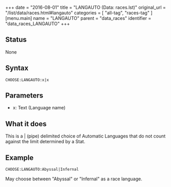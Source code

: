 +++
date = "2016-08-01"
title = "LANGAUTO (Data: races.lst)"
original_url = "/list/data/races.html#langauto"
categories = [ "all-tag", "races-tag" ]
[menu.main]
    name = "LANGAUTO"
    parent = "data_races"
    identifier = "data_races_LANGAUTO"
+++

## Status

None

## Syntax

`CHOOSE:LANGAUTO:x|x`

## Parameters

-   x: Text (Language name)



What it does
------------

This is a | (pipe) delimited choice of Automatic Languages that do not
count against the limit determined by a Stat.

Example
-------

`CHOOSE:LANGAUTO:Abyssal|Infernal`

May choose between "Abyssal" or "Infernal" as a race language.

